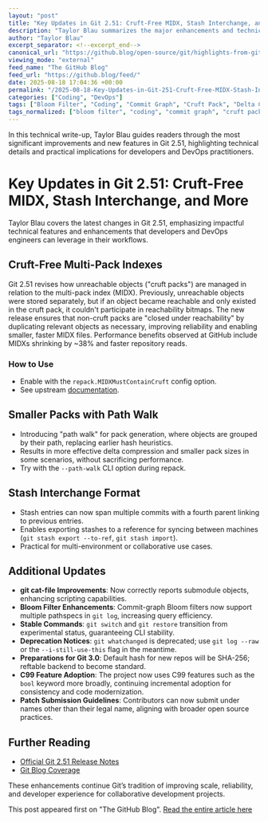 ```yaml
---
layout: "post"
title: "Key Updates in Git 2.51: Cruft-Free MIDX, Stash Interchange, and More"
description: "Taylor Blau summarizes the major enhancements and technical changes introduced in Git 2.51, diving into new features such as cruft-free multi-pack indexes, stash interchange format, path walk for packing, and other noteworthy evolutions. The article includes detailed technical explanations, performance enhancements, updated command behaviors, and development process reforms."
author: "Taylor Blau"
excerpt_separator: <!--excerpt_end-->
canonical_url: "https://github.blog/open-source/git/highlights-from-git-2-51/"
viewing_mode: "external"
feed_name: "The GitHub Blog"
feed_url: "https://github.blog/feed/"
date: 2025-08-18 17:04:36 +00:00
permalink: "/2025-08-18-Key-Updates-in-Git-251-Cruft-Free-MIDX-Stash-Interchange-and-More.html"
categories: ["Coding", "DevOps"]
tags: ["Bloom Filter", "Coding", "Commit Graph", "Cruft Pack", "Delta Compression", "DevOps", "Git", "Git 2.51", "Git Cat File", "Git Restore", "Git Switch", "Git Whatchanged", "Multi Pack Index", "News", "Open Source", "Path Walk", "RefTable", "Release Notes", "Repack.midxmustcontaincruft", "SHA 256", "Stash Interchange", "Version Control"]
tags_normalized: ["bloom filter", "coding", "commit graph", "cruft pack", "delta compression", "devops", "git", "git 2 dot 51", "git cat file", "git restore", "git switch", "git whatchanged", "multi pack index", "news", "open source", "path walk", "reftable", "release notes", "repack dot midxmustcontaincruft", "sha 256", "stash interchange", "version control"]
---
```


In this technical write-up, Taylor Blau guides readers through the most significant improvements and new features in Git 2.51, highlighting technical details and practical implications for developers and DevOps practitioners.<!--excerpt_end-->

# Key Updates in Git 2.51: Cruft-Free MIDX, Stash Interchange, and More

Taylor Blau covers the latest changes in Git 2.51, emphasizing impactful technical features and enhancements that developers and DevOps engineers can leverage in their workflows.

## Cruft-Free Multi-Pack Indexes

Git 2.51 revises how unreachable objects ("cruft packs") are managed in relation to the multi-pack index (MIDX). Previously, unreachable objects were stored separately, but if an object became reachable and only existed in the cruft pack, it couldn't participate in reachability bitmaps. The new release ensures that non-cruft packs are "closed under reachability" by duplicating relevant objects as necessary, improving reliability and enabling smaller, faster MIDX files. Performance benefits observed at GitHub include MIDXs shrinking by ~38% and faster repository reads.

### How to Use

- Enable with the `repack.MIDXMustContainCruft` config option.
- See upstream [documentation](https://git-scm.com/docs/git-config/2.51.0#Documentation/git-config.txt-repackmidxMustContainCruft).

## Smaller Packs with Path Walk

- Introducing "path walk" for pack generation, where objects are grouped by their path, replacing earlier hash heuristics.
- Results in more effective delta compression and smaller pack sizes in some scenarios, without sacrificing performance.
- Try with the `--path-walk` CLI option during repack.

## Stash Interchange Format

- Stash entries can now span multiple commits with a fourth parent linking to previous entries.
- Enables exporting stashes to a reference for syncing between machines (`git stash export --to-ref`, `git stash import`).
- Practical for multi-environment or collaborative use cases.

## Additional Updates

- **git cat-file Improvements**: Now correctly reports submodule objects, enhancing scripting capabilities.
- **Bloom Filter Enhancements**: Commit-graph Bloom filters now support multiple pathspecs in `git log`, increasing query efficiency.
- **Stable Commands**: `git switch` and `git restore` transition from experimental status, guaranteeing CLI stability.
- **Deprecation Notices**: `git whatchanged` is deprecated; use `git log --raw` or the `--i-still-use-this` flag in the meantime.
- **Preparations for Git 3.0**: Default hash for new repos will be SHA-256; reftable backend to become standard.
- **C99 Feature Adoption**: The project now uses C99 features such as the `bool` keyword more broadly, continuing incremental adoption for consistency and code modernization.
- **Patch Submission Guidelines**: Contributors can now submit under names other than their legal name, aligning with broader open source practices.

## Further Reading

- [Official Git 2.51 Release Notes](https://github.com/git/git/blob/v2.51.0/Documentation/RelNotes/2.51.0.adoc)
- [Git Blog Coverage](https://github.blog/open-source/git/highlights-from-git-2-51/)

These enhancements continue Git’s tradition of improving scale, reliability, and developer experience for collaborative development projects.

This post appeared first on "The GitHub Blog". [Read the entire article here](https://github.blog/open-source/git/highlights-from-git-2-51/)
